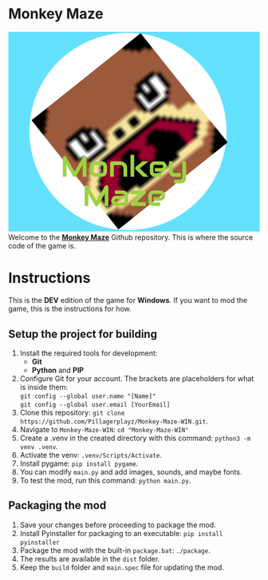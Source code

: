 # Monkey Maze
![Thumbnail for Monkey Maze](images/Monkey%20Maze%20Thumbnail.png)
Welcome to the [**Monkey Maze**](https://pillagerplayz.itch.io/monkey-maze/) Github repository. This is where the source code of the game is.
# Instructions
This is the **DEV** edition of the game for **Windows**. If you want to mod the game, this is the instructions for how.

## Setup the project for building

1. Install the required tools for development:
    - **Git**
    - **Python** and **PIP**
2. Configure Git for your account. The brackets are placeholders for what is inside them:<br />
    `git config --global user.name "[Name]"`<br />
    `git config --global user.email [YourEmail]`
2. Clone this repository: `git clone https://github.com/Pillagerplayz/Monkey-Maze-WIN.git`.
3. Navigate to `Monkey-Maze-WIN`: `cd "Monkey-Maze-WIN"`
3. Create a .venv in the created directory with this command: `python3 -m venv .venv`.
4. Activate the venv: `.venv/Scripts/Activate`.
5. Install pygame: `pip install pygame`.
6. You can modify `main.py` and add images, sounds, and maybe fonts.
7. To test the mod, run this command: `python main.py`.

## Packaging the mod

1. Save your changes before proceeding to package the mod.
2. Install Pyinstaller for packaging to an executable: `pip install pyinstaller`
3. Package the mod with the built-in `package.bat`: `./package`.
4. The results are available in the `dist` folder.
5. Keep the `build` folder and `main.spec` file for updating the mod.